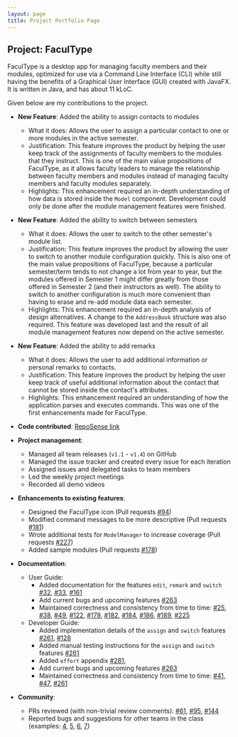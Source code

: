```yaml
---
layout: page
title: Project Portfolio Page
---
```


## Project: FaculType

FaculType is a desktop app for managing faculty members and their modules, optimized for use via a Command Line Interface (CLI) while still having the benefits of a Graphical User Interface (GUI) created with JavaFX. It is written in Java, and has about 11 kLoC.

Given below are my contributions to the project.

* **New Feature**: Added the ability to assign contacts to modules
  * What it does: Allows the user to assign a particular contact to one or more modules in the active semester.
  * Justification: This feature improves the product by helping the user keep track of the assignments of faculty members to the modules that they instruct. This is one of the main value propositions of FaculType, 
  as it allows faculty leaders to manage the relationship between faculty members and modules instead of managing faculty members and faculty modules separately.
  * Highlights: This enhancement required an in-depth understanding of how data is stored inside the `Model` component. Development could only be done after the module management features were finished.
  
* **New Feature**: Added the ability to switch between semesters
  * What it does: Allows the user to switch to the other semester's module list.
  * Justification: This feature improves the product by allowing the user to switch to another module configuration quickly. This is also one of the main value propositions of FaculType, 
   because a particular semester/term tends to not change a lot from year to year, but the modules offered in Semester 1 might differ greatly from those offered in Semester 2 (and their instructors as well).
   The ability to switch to another configuration is much more convenient than having to erase and re-add module data each semester.
  * Highlights: This enhancement required an in-depth analysis of design alternatives. A change to the `AddressBook` structure was also required. This feature was developed last and the result of all module management features now depend on the active semester.

<div style="page-break-after: always;"></div>

* **New Feature**: Added the ability to add remarks
  * What it does: Allows the user to add additional information or personal remarks to contacts.
  * Justification: This feature improves the product by helping the user keep track of useful additional information about the contact that cannot be stored inside the contact's attributes.
  * Highlights: This enhancement required an understanding of how the application parses and executes commands. This was one of the first enhancements made for FaculType.

* **Code contributed**: [RepoSense link](https://nus-cs2103-ay2021s1.github.io/tp-dashboard/#breakdown=true&search=justintzuriel&sort=groupTitle&sortWithin=title&since=2020-08-14&timeframe=commit&mergegroup=&groupSelect=groupByRepos&checkedFileTypes=docs~functional-code~test-code~other&tabOpen=true&tabType=authorship&tabAuthor=justintzuriel&tabRepo=AY2021S1-CS2103-T14-1%2Ftp%5Bmaster%5D&authorshipIsMergeGroup=false&authorshipFileTypes=docs~functional-code~test-code~other)

* **Project management**:
  * Managed all team releases (`v1.1` - `v1.4`) on GitHub
  * Managed the issue tracker and created every issue for each iteration
  * Assigned issues and delegated tasks to team members
  * Led the weekly project meetings
  * Recorded all demo videos

* **Enhancements to existing features**:
  * Designed the FaculType icon (Pull requests [\#94](https://github.com/AY2021S1-CS2103-T14-1/tp/pull/94))
  * Modified command messages to be more descriptive (Pull requests [\#181](https://github.com/AY2021S1-CS2103-T14-1/tp/pull/181))
  * Wrote additional tests for `ModelManager` to increase coverage (Pull requests [\#227](https://github.com/AY2021S1-CS2103-T14-1/tp/pull/227))
  * Added sample modules (Pull requests [\#178](https://github.com/AY2021S1-CS2103-T14-1/tp/pull/178))
  
* **Documentation**:
  * User Guide:
    * Added documentation for the features `edit`, `remark` and `switch` 
    [\#32](https://github.com/AY2021S1-CS2103-T14-1/tp/pull/32),
    [\#33](https://github.com/AY2021S1-CS2103-T14-1/tp/pull/33),
    [\#161](https://github.com/AY2021S1-CS2103-T14-1/tp/pull/161)
    * Add current bugs and upcoming features [\#263](https://github.com/AY2021S1-CS2103-T14-1/tp/pull/263)
    * Maintained correctness and consistency from time to time:
    [\#25](https://github.com/AY2021S1-CS2103-T14-1/tp/pull/25),
    [\#38](https://github.com/AY2021S1-CS2103-T14-1/tp/pull/38),
    [\#49](https://github.com/AY2021S1-CS2103-T14-1/tp/pull/49),
    [\#122](https://github.com/AY2021S1-CS2103-T14-1/tp/pull/122),
    [\#178](https://github.com/AY2021S1-CS2103-T14-1/tp/pull/178),
    [\#182](https://github.com/AY2021S1-CS2103-T14-1/tp/pull/182),
    [\#184](https://github.com/AY2021S1-CS2103-T14-1/tp/pull/184),
    [\#186](https://github.com/AY2021S1-CS2103-T14-1/tp/pull/186),
    [\#189](https://github.com/AY2021S1-CS2103-T14-1/tp/pull/189),
    [\#225](https://github.com/AY2021S1-CS2103-T14-1/tp/pull/225)
  * Developer Guide:
    * Added implementation details of the `assign` and `switch` features [\#261](https://github.com/AY2021S1-CS2103-T14-1/tp/pull/261), [\#128](https://github.com/AY2021S1-CS2103-T14-1/tp/pull/128)
    * Added manual testing instructions for the `assign` and `switch` features [\#261](https://github.com/AY2021S1-CS2103-T14-1/tp/pull/261)
    * Added `effort` appendix [\#281](https://github.com/AY2021S1-CS2103-T14-1/tp/pull/281),
    * Add current bugs and upcoming features [\#263](https://github.com/AY2021S1-CS2103-T14-1/tp/pull/263)
    * Maintained correctness and consistency from time to time:
    [\#41](https://github.com/AY2021S1-CS2103-T14-1/tp/pull/41),
    [\#47](https://github.com/AY2021S1-CS2103-T14-1/tp/pull/47),
    [\#261](https://github.com/AY2021S1-CS2103-T14-1/tp/pull/261)

* **Community**:
  * PRs reviewed (with non-trivial review comments): [\#61](https://github.com/AY2021S1-CS2103-T14-1/tp/pull/61), [\#95](https://github.com/AY2021S1-CS2103-T14-1/tp/pull/95), [\#144](https://github.com/AY2021S1-CS2103-T14-1/tp/pull/114)
  * Reported bugs and suggestions for other teams in the class (examples: [4](https://github.com/justintzuriel/ped/issues/4), [5](https://github.com/justintzuriel/ped/issues/5), [6](https://github.com/justintzuriel/ped/issues/6), [7](https://github.com/justintzuriel/ped/issues/7))
